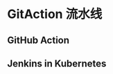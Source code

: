 # GitAction 流水线


## GitHub Action



## Jenkins in Kubernetes





















































